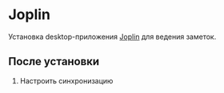 # Joplin

Установка desktop-приложения [Joplin](https://joplinapp.org/) для
ведения заметок.

## После установки

1. Настроить синхронизацию

